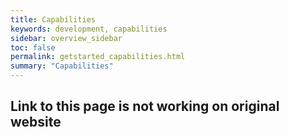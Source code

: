 ```yaml
---
title: Capabilities
keywords: development, capabilities
sidebar: overview_sidebar
toc: false
permalink: getstarted_capabilities.html
summary: "Capabilities"
---
```


## Link to this page is not working on original website ##
